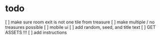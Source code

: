 # todo
[ ] make sure room exit is not one tile from treasure
[ ] make multiple / no treasures possible
[ ] mobile ui
[ ] add random, seed, and title text
[ ] GET ASSETS !!!
[ ] add instructions